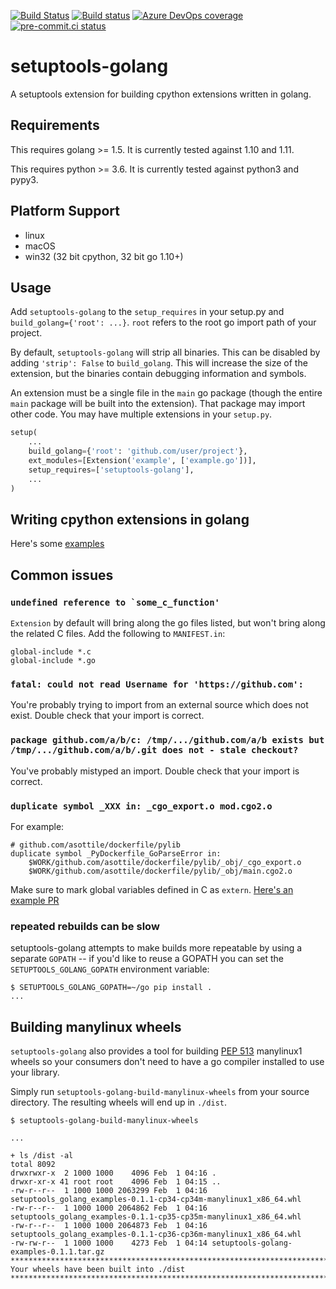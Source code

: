 [![Build Status](https://dev.azure.com/asottile/asottile/_apis/build/status/asottile.setuptools-golang?branchName=master)](https://dev.azure.com/asottile/asottile/_build/latest?definitionId=52&branchName=master)
[![Build status](https://ci.appveyor.com/api/projects/status/j4i2pc4o7pby3wdn/branch/master?svg=true)](https://ci.appveyor.com/project/asottile/setuptools-golang/branch/master)
[![Azure DevOps coverage](https://img.shields.io/azure-devops/coverage/asottile/asottile/52/master.svg)](https://dev.azure.com/asottile/asottile/_build/latest?definitionId=52&branchName=master)
[![pre-commit.ci status](https://results.pre-commit.ci/badge/github/asottile/setuptools-golang/master.svg)](https://results.pre-commit.ci/latest/github/asottile/setuptools-golang/master)

setuptools-golang
=================

A setuptools extension for building cpython extensions written in golang.

## Requirements

This requires golang >= 1.5.  It is currently tested against 1.10 and 1.11.

This requires python >= 3.6.  It is currently tested against python3 and pypy3.

## Platform Support

- linux
- macOS
- win32 (32 bit cpython, 32 bit go 1.10+)

## Usage

Add `setuptools-golang` to the `setup_requires` in your setup.py and
`build_golang={'root': ...}`.  `root` refers to the root go import path of
your project.

By default, `setuptools-golang` will strip all binaries. This can be disabled
by adding `'strip': False` to `build_golang`. This will increase the size of 
the extension, but the binaries contain debugging information and symbols.


An extension must be a single file in the `main` go package (though the entire
`main` package will be built into the extension).  That package may import
other code.
You may have multiple extensions in your `setup.py`.

```python
setup(
    ...
    build_golang={'root': 'github.com/user/project'},
    ext_modules=[Extension('example', ['example.go'])],
    setup_requires=['setuptools-golang'],
    ...
)
```

## Writing cpython extensions in golang

Here's some [examples](https://github.com/asottile/setuptools-golang-examples)

## Common issues

### ```undefined reference to `some_c_function'```

`Extension` by default will bring along the go files listed, but won't bring
along the related C files.  Add the following to `MANIFEST.in`:

```
global-include *.c
global-include *.go
```

### `fatal: could not read Username for 'https://github.com':`

You're probably trying to import from an external source which does not exist.
Double check that your import is correct.


### `package github.com/a/b/c: /tmp/.../github.com/a/b exists but /tmp/.../github.com/a/b/.git does not - stale checkout?`

You've probably mistyped an import.  Double check that your import is correct.

### `duplicate symbol _XXX in: _cgo_export.o mod.cgo2.o`

For example:
```
# github.com/asottile/dockerfile/pylib
duplicate symbol _PyDockerfile_GoParseError in:
    $WORK/github.com/asottile/dockerfile/pylib/_obj/_cgo_export.o
    $WORK/github.com/asottile/dockerfile/pylib/_obj/main.cgo2.o
```

Make sure to mark global variables defined in C as `extern`.
[Here's an example PR](https://github.com/asottile/dockerfile/pull/8)

### repeated rebuilds can be slow

setuptools-golang attempts to make builds more repeatable by using a separate
`GOPATH` -- if you'd like to reuse a GOPATH you can set the
`SETUPTOOLS_GOLANG_GOPATH` environment variable:

```console
$ SETUPTOOLS_GOLANG_GOPATH=~/go pip install .
...
```

## Building manylinux wheels

`setuptools-golang` also provides a tool for building
[PEP 513](https://www.python.org/dev/peps/pep-0513/) manylinux1 wheels so your
consumers don't need to have a go compiler installed to use your library.

Simply run `setuptools-golang-build-manylinux-wheels` from your source
directory.  The resulting wheels will end up in `./dist`.

```
$ setuptools-golang-build-manylinux-wheels

...

+ ls /dist -al
total 8092
drwxrwxr-x  2 1000 1000    4096 Feb  1 04:16 .
drwxr-xr-x 41 root root    4096 Feb  1 04:15 ..
-rw-r--r--  1 1000 1000 2063299 Feb  1 04:16 setuptools_golang_examples-0.1.1-cp34-cp34m-manylinux1_x86_64.whl
-rw-r--r--  1 1000 1000 2064862 Feb  1 04:16 setuptools_golang_examples-0.1.1-cp35-cp35m-manylinux1_x86_64.whl
-rw-r--r--  1 1000 1000 2064873 Feb  1 04:16 setuptools_golang_examples-0.1.1-cp36-cp36m-manylinux1_x86_64.whl
-rw-rw-r--  1 1000 1000    4273 Feb  1 04:14 setuptools-golang-examples-0.1.1.tar.gz
*******************************************************************************
Your wheels have been built into ./dist
*******************************************************************************
```
